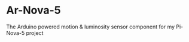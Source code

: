 Ar-Nova-5
=========

The Arduino powered motion &amp; luminosity sensor component for my Pi-Nova-5 project
